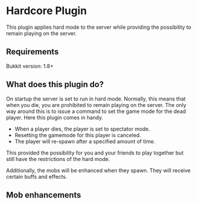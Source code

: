 # Hardcore Plugin

This plugin applies hard mode to the server while providing the possibility to remain playing on the server.

## Requirements
Bukkit version: 1.8+

## What does this plugin do?
On startup the server is set to run in hard mode. Normally, this means that when you die, you are prohibited to remain playing on the server. The only way around this is to issue a command to set the game mode for the dead player. Here this plugin comes in handy.

- When a player dies, the player is set to spectator mode.
- Resetting the gamemode for this player is canceled.
- The player will re-spawn after a specified amount of time.

This provided the possibility for you and your friends to play together but still have the restrictions of the hard mode.

Additionally, the mobs will be enhanced when they spawn. They will receive certain buffs and effects.

## Mob enhancements
